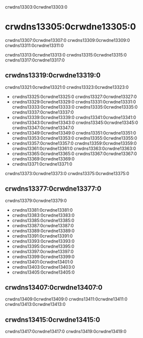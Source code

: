 crwdns13303:0crwdne13303:0
# crwdns13305:0crwdne13305:0

crwdns13307:0crwdne13307:0 crwdns13309:0crwdne13309:0 crwdns13311:0crwdne13311:0

crwdns13313:0crwdne13313:0 crwdns13315:0crwdne13315:0 crwdns13317:0crwdne13317:0

## crwdns13319:0crwdne13319:0

crwdns13321:0crwdne13321:0 crwdns13323:0crwdne13323:0

* crwdns13325:0crwdne13325:0 crwdns13327:0crwdne13327:0
* crwdns13329:0crwdne13329:0 crwdns13331:0crwdne13331:0 crwdns13333:0crwdne13333:0 crwdns13335:0crwdne13335:0 crwdns13337:0crwdne13337:0
* crwdns13339:0crwdne13339:0 crwdns13341:0crwdne13341:0 crwdns13343:0crwdne13343:0 crwdns13345:0crwdne13345:0 crwdns13347:0crwdne13347:0
* crwdns13349:0crwdne13349:0 crwdns13351:0crwdne13351:0 crwdns13353:0crwdne13353:0 crwdns13355:0crwdne13355:0
* crwdns13357:0crwdne13357:0 crwdns13359:0crwdne13359:0 crwdns13361:0crwdne13361:0 crwdns13363:0crwdne13363:0
* crwdns13365:0crwdne13365:0 crwdns13367:0crwdne13367:0 crwdns13369:0crwdne13369:0
* crwdns13371:0crwdne13371:0

crwdns13373:0crwdne13373:0 crwdns13375:0crwdne13375:0

## crwdns13377:0crwdne13377:0

crwdns13379:0crwdne13379:0

* crwdns13381:0crwdne13381:0
* crwdns13383:0crwdne13383:0
* crwdns13385:0crwdne13385:0
* crwdns13387:0crwdne13387:0
* crwdns13389:0crwdne13389:0
* crwdns13391:0crwdne13391:0
* crwdns13393:0crwdne13393:0
* crwdns13395:0crwdne13395:0
* crwdns13397:0crwdne13397:0
* crwdns13399:0crwdne13399:0
* crwdns13401:0crwdne13401:0
* crwdns13403:0crwdne13403:0
* crwdns13405:0crwdne13405:0

## crwdns13407:0crwdne13407:0

crwdns13409:0crwdne13409:0 crwdns13411:0crwdne13411:0 crwdns13413:0crwdne13413:0

## crwdns13415:0crwdne13415:0

crwdns13417:0crwdne13417:0 crwdns13419:0crwdne13419:0
